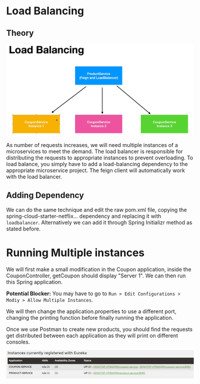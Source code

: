 # Load Balancing

## Theory

![Alt text](LoadBalancing.PNG)

As number of requests increases, we will need multiple instances of a microservices to meet the demand. The load balancer is responsible for distributing the requests to appropriate instances to prevent overloading. To load balance, you simply have to add a load-balancing dependency to the appropriate microservice project. The feign client will automatically work with the load balancer.

## Adding Dependency
We can do the same technique and edit the raw pom.xml file, copying the spring-cloud-starter-netflix... dependency and replacing it with ```loadbalancer```. Alternatively we can add it through Spring Initializr method as stated before.

# Running Multiple instances
We will first make a small modification in the Coupon application, inside the CouponController, getCoupon should display "Server 1". We can then run this Spring application.

**Potential Blocker:** You may have to go to ``Run > Edit Configurations > Modiy > Allow Multiple Instances``.

We will then change the application.properties to use a different port, changing the printing function before finally running the application.

Once we use Postman to create new products, you should find the requests get distributed between each application as they will print on different consoles.

![Alt text](DoubleInstances.PNG)
